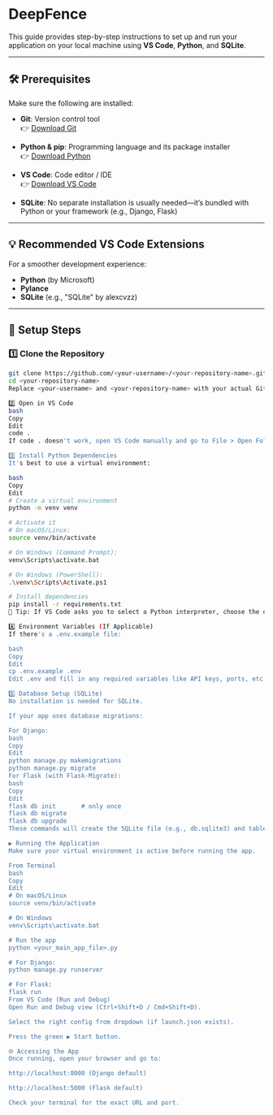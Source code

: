 # DeepFence

This guide provides step-by-step instructions to set up and run your application on your local machine using **VS Code**, **Python**, and **SQLite**.

---

## 🛠 Prerequisites

Make sure the following are installed:

- **Git**: Version control tool  
  👉 [Download Git](https://git-scm.com/downloads)

- **Python & pip**: Programming language and its package installer  
  👉 [Download Python](https://www.python.org/downloads/)

- **VS Code**: Code editor / IDE  
  👉 [Download VS Code](https://code.visualstudio.com/download)

- **SQLite**: No separate installation is usually needed—it’s bundled with Python or your framework (e.g., Django, Flask)

---

## 💡 Recommended VS Code Extensions

For a smoother development experience:

- **Python** (by Microsoft)
- **Pylance**
- **SQLite** (e.g., "SQLite" by alexcvzz)

---

## 🚀 Setup Steps

### 1️⃣ Clone the Repository

```bash
git clone https://github.com/<your-username>/<your-repository-name>.git
cd <your-repository-name>
Replace <your-username> and <your-repository-name> with your actual GitHub details.

2️⃣ Open in VS Code
bash
Copy
Edit
code .
If code . doesn't work, open VS Code manually and go to File > Open Folder...

3️⃣ Install Python Dependencies
It's best to use a virtual environment:

bash
Copy
Edit
# Create a virtual environment
python -m venv venv

# Activate it
# On macOS/Linux:
source venv/bin/activate

# On Windows (Command Prompt):
venv\Scripts\activate.bat

# On Windows (PowerShell):
.\venv\Scripts\Activate.ps1

# Install dependencies
pip install -r requirements.txt
📝 Tip: If VS Code asks you to select a Python interpreter, choose the one inside your venv.

4️⃣ Environment Variables (If Applicable)
If there's a .env.example file:

bash
Copy
Edit
cp .env.example .env
Edit .env and fill in any required variables like API keys, ports, etc.

5️⃣ Database Setup (SQLite)
No installation is needed for SQLite.

If your app uses database migrations:

For Django:
bash
Copy
Edit
python manage.py makemigrations
python manage.py migrate
For Flask (with Flask-Migrate):
bash
Copy
Edit
flask db init       # only once
flask db migrate
flask db upgrade
These commands will create the SQLite file (e.g., db.sqlite3) and tables.

▶️ Running the Application
Make sure your virtual environment is active before running the app.

From Terminal
bash
Copy
Edit
# On macOS/Linux
source venv/bin/activate

# On Windows
venv\Scripts\activate.bat

# Run the app
python <your_main_app_file>.py

# For Django:
python manage.py runserver

# For Flask:
flask run
From VS Code (Run and Debug)
Open Run and Debug view (Ctrl+Shift+D / Cmd+Shift+D).

Select the right config from dropdown (if launch.json exists).

Press the green ▶️ Start button.

🌐 Accessing the App
Once running, open your browser and go to:

http://localhost:8000 (Django default)

http://localhost:5000 (Flask default)

Check your terminal for the exact URL and port.

